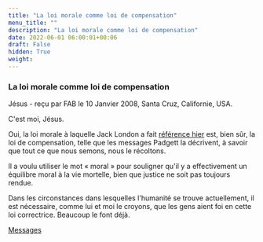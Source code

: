 ```yaml
---
title: "La loi morale comme loi de compensation"
menu_title: ""
description: "La loi morale comme loi de compensation"
date: 2022-06-01 06:00:01+00:06
draft: False
hidden: True
weight:
---
```

### La loi morale comme loi de compensation

Jésus - reçu par FAB le 10 Janvier 2008, Santa Cruz, Californie, USA.

C'est moi, Jésus.

Oui, la loi morale à laquelle Jack London a fait [référence hier](/fr-contemporary-messages/fr-contemporary-messages-by-date-order/fr-contemporary-messages-2008/fr-2008-1-9-1-fab-jack-london/) est, bien sûr, la loi de compensation, telle que les messages Padgett la décrivent, à savoir que tout ce que nous semons, nous le récoltons.

Il a voulu utiliser le mot « moral » pour souligner qu'il y a effectivement un équilibre moral à la vie mortelle, bien que justice ne soit pas toujours rendue.

Dans les circonstances dans lesquelles l'humanité se trouve actuellement, il est nécessaire, comme lui et moi le croyons, que les gens aient foi en cette loi correctrice. Beaucoup le font déjà.

[Messages](/fr-contemporary-messages/fr-contemporary-messages-by-date-order/fr-contemporary-messages-2008)